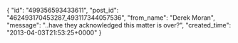  {
   "id": "499356593433611",
   "post_id": "462493170453287_493117344057536",
   "from_name": "Derek Moran",
   "message": "..have they acknowledged this matter is over?",
   "created_time": "2013-04-03T21:53:25+0000"
 }
